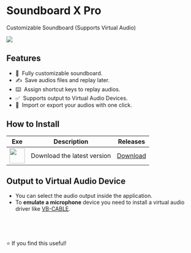 # Soundboard X Pro
Customizable Soundboard (Supports Virtual Audio)

<img src="https://i.ibb.co/pjKyr0K/2024-12-1801-56-13-ezgif-com-video-to-gif-converter.gif">

## Features

* 💯 &nbsp;Fully customizable soundboard.
* ✍️ &nbsp;Save audios files and replay later.
* ⌨️ &nbsp;Assign shortcut keys to replay audios.
* ✅ &nbsp;Supports output to Virtual Audio Devices.
* 🚀 &nbsp;Import or export your audios with one click.

## How to Install

| Exe    | Description | Releases |
| -------- | ------- | ------- |
| <a href="https://github.com/NxRoot/soundboard-x-pro/releases/download/release/Soundboard.X.Pro-win32-x64.zip"><img style="min-width: 40px;min-height: 40px; width: 40px;" src="https://i.ibb.co/6vVbvTh/xpro.png"/></a> | Download the latest version   | [Download](https://github.com/NxRoot/soundboard-x-pro/releases/download/release/Soundboard.X.Pro-win32-x64.zip)    |

## Output to Virtual Audio Device

* You can select the audio output inside the application. 
* To **emulate a microphone** device you need to install a virtual audio driver like [VB-CABLE](https://vb-audio.com/Cable/).

## &nbsp;
⭐ If you find this useful!
